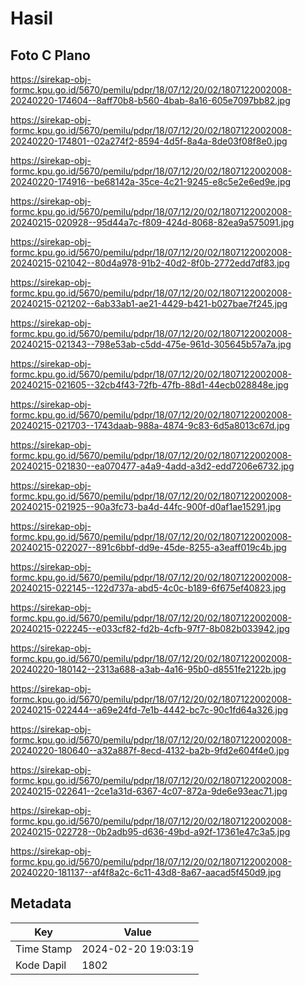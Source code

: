 # Hasil

## Foto C Plano

https://sirekap-obj-formc.kpu.go.id/5670/pemilu/pdpr/18/07/12/20/02/1807122002008-20240220-174604--8aff70b8-b560-4bab-8a16-605e7097bb82.jpg

https://sirekap-obj-formc.kpu.go.id/5670/pemilu/pdpr/18/07/12/20/02/1807122002008-20240220-174801--02a274f2-8594-4d5f-8a4a-8de03f08f8e0.jpg

https://sirekap-obj-formc.kpu.go.id/5670/pemilu/pdpr/18/07/12/20/02/1807122002008-20240220-174916--be68142a-35ce-4c21-9245-e8c5e2e6ed9e.jpg

https://sirekap-obj-formc.kpu.go.id/5670/pemilu/pdpr/18/07/12/20/02/1807122002008-20240215-020928--95d44a7c-f809-424d-8068-82ea9a575091.jpg

https://sirekap-obj-formc.kpu.go.id/5670/pemilu/pdpr/18/07/12/20/02/1807122002008-20240215-021042--80d4a978-91b2-40d2-8f0b-2772edd7df83.jpg

https://sirekap-obj-formc.kpu.go.id/5670/pemilu/pdpr/18/07/12/20/02/1807122002008-20240215-021202--6ab33ab1-ae21-4429-b421-b027bae7f245.jpg

https://sirekap-obj-formc.kpu.go.id/5670/pemilu/pdpr/18/07/12/20/02/1807122002008-20240215-021343--798e53ab-c5dd-475e-961d-305645b57a7a.jpg

https://sirekap-obj-formc.kpu.go.id/5670/pemilu/pdpr/18/07/12/20/02/1807122002008-20240215-021605--32cb4f43-72fb-47fb-88d1-44ecb028848e.jpg

https://sirekap-obj-formc.kpu.go.id/5670/pemilu/pdpr/18/07/12/20/02/1807122002008-20240215-021703--1743daab-988a-4874-9c83-6d5a8013c67d.jpg

https://sirekap-obj-formc.kpu.go.id/5670/pemilu/pdpr/18/07/12/20/02/1807122002008-20240215-021830--ea070477-a4a9-4add-a3d2-edd7206e6732.jpg

https://sirekap-obj-formc.kpu.go.id/5670/pemilu/pdpr/18/07/12/20/02/1807122002008-20240215-021925--90a3fc73-ba4d-44fc-900f-d0af1ae15291.jpg

https://sirekap-obj-formc.kpu.go.id/5670/pemilu/pdpr/18/07/12/20/02/1807122002008-20240215-022027--891c6bbf-dd9e-45de-8255-a3eaff019c4b.jpg

https://sirekap-obj-formc.kpu.go.id/5670/pemilu/pdpr/18/07/12/20/02/1807122002008-20240215-022145--122d737a-abd5-4c0c-b189-6f675ef40823.jpg

https://sirekap-obj-formc.kpu.go.id/5670/pemilu/pdpr/18/07/12/20/02/1807122002008-20240215-022245--e033cf82-fd2b-4cfb-97f7-8b082b033942.jpg

https://sirekap-obj-formc.kpu.go.id/5670/pemilu/pdpr/18/07/12/20/02/1807122002008-20240220-180142--2313a688-a3ab-4a16-95b0-d8551fe2122b.jpg

https://sirekap-obj-formc.kpu.go.id/5670/pemilu/pdpr/18/07/12/20/02/1807122002008-20240215-022444--a69e24fd-7e1b-4442-bc7c-90c1fd64a326.jpg

https://sirekap-obj-formc.kpu.go.id/5670/pemilu/pdpr/18/07/12/20/02/1807122002008-20240220-180640--a32a887f-8ecd-4132-ba2b-9fd2e604f4e0.jpg

https://sirekap-obj-formc.kpu.go.id/5670/pemilu/pdpr/18/07/12/20/02/1807122002008-20240215-022641--2ce1a31d-6367-4c07-872a-9de6e93eac71.jpg

https://sirekap-obj-formc.kpu.go.id/5670/pemilu/pdpr/18/07/12/20/02/1807122002008-20240215-022728--0b2adb95-d636-49bd-a92f-17361e47c3a5.jpg

https://sirekap-obj-formc.kpu.go.id/5670/pemilu/pdpr/18/07/12/20/02/1807122002008-20240220-181137--af4f8a2c-6c11-43d8-8a67-aacad5f450d9.jpg


## Metadata

| Key        | Value               |
| ---------- | ------------------- |
| Time Stamp | 2024-02-20 19:03:19 |
| Kode Dapil | 1802                |



